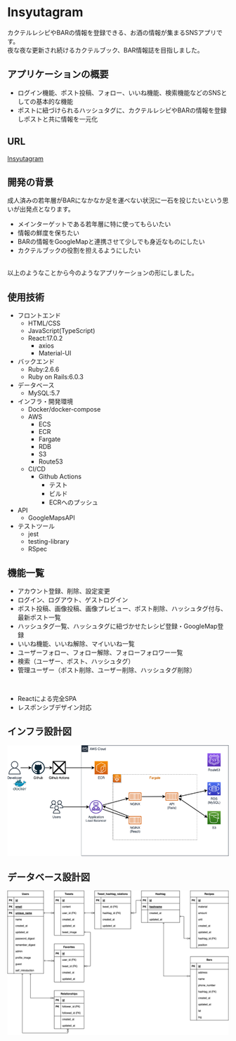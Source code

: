 # Insyutagram
カクテルレシピやBARの情報を登録できる、お酒の情報が集まるSNSアプリです。
<br>
夜な夜な更新され続けるカクテルブック、BAR情報誌を目指しました。


## アプリケーションの概要
- ログイン機能、ポスト投稿、フォロー、いいね機能、検索機能などのSNSとしての基本的な機能
- ポストに紐づけられるハッシュタグに、カクテルレシピやBARの情報を登録しポストと共に情報を一元化

## URL
[Insyutagram](https://www.insyutagram.net)

## 開発の背景
成人済みの若年層がBARになかなか足を運べない状況に一石を投じたいという思いが出発点となります。
- メインターゲットである若年層に特に使ってもらいたい
- 情報の鮮度を保ちたい
- BARの情報をGoogleMapと連携させて少しでも身近なものにしたい
- カクテルブックの役割を担えるようにしたい
<br>
以上のようなことから今のようなアプリケーションの形にしました。

## 使用技術
- フロントエンド
  - HTML/CSS
  - JavaScript(TypeScript)
  - React:17.0.2
    - axios
    - Material-UI
- バックエンド
  - Ruby:2.6.6
  - Ruby on Rails:6.0.3
- データベース
  - MySQL:5.7
- インフラ・開発環境
  - Docker/docker-compose
  - AWS
    - ECS
    - ECR
    - Fargate
    - RDB
    - S3
    - Route53
  - CI/CD
    - Github Actions
      - テスト
      - ビルド
      - ECRへのプッシュ
- API
  - GoogleMapsAPI
- テストツール
  - jest
  - testing-library
  - RSpec

## 機能一覧
- アカウント登録、削除、設定変更
- ログイン、ログアウト、ゲストログイン
- ポスト投稿、画像投稿、画像プレビュー、ポスト削除、ハッシュタグ付与、最新ポスト一覧
- ハッシュタグ一覧、ハッシュタグに紐づかせたレシピ登録・GoogleMap登録
- いいね機能、いいね解除、マイいいね一覧
- ユーザーフォロー、フォロー解除、フォローフォロワー一覧
- 検索（ユーザー、ポスト、ハッシュタグ）
- 管理ユーザー（ポスト削除、ユーザー削除、ハッシュタグ削除）

<br>

- Reactによる完全SPA
- レスポンシブデザイン対応

## インフラ設計図
![構成図](./images/myapp_diagram.drawio.png)

## データベース設計図
![構成図](./images/myapp_db_schema.drawio.png)
